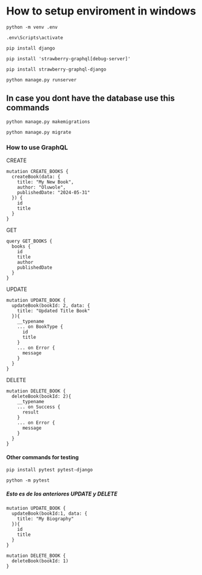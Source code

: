 # How to setup enviroment in windows

```
python -m venv .env

.env\Scripts\activate

pip install django

pip install 'strawberry-graphql[debug-server]'

pip install strawberry-graphql-django

python manage.py runserver
```

## In case you dont have the database use this commands

```
python manage.py makemigrations

python manage.py migrate
```

### How to use GraphQL

CREATE

```
mutation CREATE_BOOKS {
  createBook(data: {
    title: "My New Book",
    author: "Oluwole",
    publishedDate: "2024-05-31"
  }) {
    id
    title
  }
}
```

GET

```
query GET_BOOKS {
  books {
    id
    title
    author
    publishedDate
  }
}
```

UPDATE

```
mutation UPDATE_BOOK {
  updateBook(bookId: 2, data: {
    title: "Updated Title Book"
  }){
    __typename
    ... on BookType {
      id
      title
    }
    ... on Error {
      message
    }
  }
}
```

DELETE

```
mutation DELETE_BOOK {
  deleteBook(bookId: 2){
    __typename
    ... on Success {
      result
    }
    ... on Error {
      message
    }
  }
}
```

#### Other commands for testing

```
pip install pytest pytest-django

python -m pytest
```

##### Esto es de los anteriores UPDATE y DELETE

```
mutation UPDATE_BOOK {
  updateBook(bookId:1, data: {
    title: "My Biography"
  }){
    id
    title
  }
}

mutation DELETE_BOOK {
  deleteBook(bookId: 1)
}

```
